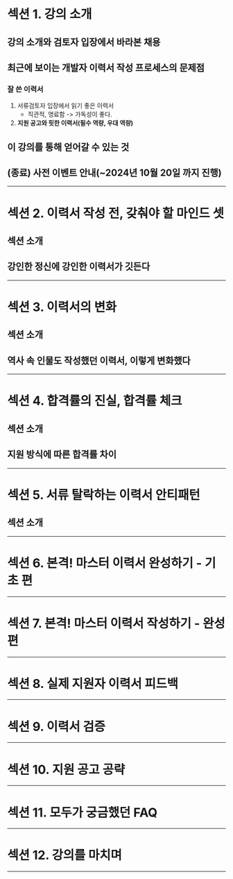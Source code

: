 # 섹션 1. 강의 소개
## 강의 소개와 검토자 입장에서 바라본 채용
## 최근에 보이는 개발자 이력서 작성 프로세스의 문제점
### 잘 쓴 이력서
1. 서류검토자 입장에서 읽기 좋은 이력서
	- 직관적, 명료함 -> 가독성이 좋다.
2. **지원 공고와 핏한 이력서(필수 역량, 우대 역량)**
## 이 강의를 통해 얻어갈 수 있는 것
## (종료) 사전 이벤트 안내(~2024년 10월 20일 까지 진행)
****
# 섹션 2. 이력서 작성 전, 갖춰야 할 마인드 셋
## 섹션 소개
## 강인한 정신에 강인한 이력서가 깃든다

****
# 섹션 3. 이력서의 변화
## 섹션 소개
## 역사 속 인물도 작성했던 이력서, 이렇게 변화했다


****
# 섹션 4. 합격률의 진실, 합격률 체크
## 섹션 소개
## 지원 방식에 따른 합격률 차이

****
# 섹션 5. 서류 탈락하는 이력서 안티패턴
## 섹션 소개

****
# 섹션 6. 본격! 마스터 이력서 완성하기 - 기초 편

****
# 섹션 7. 본격! 마스터 이력서 작성하기 - 완성 편

****
# 섹션 8. 실제 지원자 이력서 피드백

****
# 섹션 9. 이력서 검증

****
# 섹션 10. 지원 공고 공략

****
# 섹션 11. 모두가 궁금했던 FAQ

****
# 섹션 12. 강의를 마치며

****